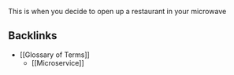 This is when you decide to open up a restaurant in your microwave
## Backlinks
* [[Glossary of Terms]]
	* [[Microservice]]

